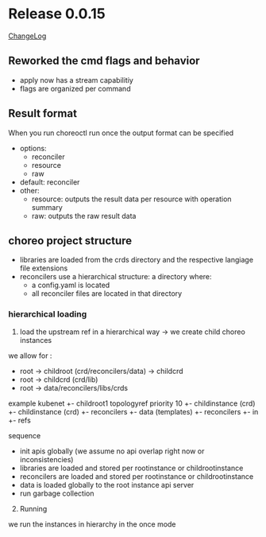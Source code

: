 # Release 0.0.15

[ChangeLog](https://github.com/kform-dev/choreo/releases)

## Reworked the cmd flags and behavior

- apply now has a stream capabilitiy
- flags are organized per command

## Result format

When you run choreoctl run once the output format can be specified

- options: 
    - reconciler
    - resource
    - raw
- default: reconciler
- other:
    - resource: outputs the result data per resource with operation summary
    - raw: outputs the raw result data

## choreo project structure

- libraries are loaded from the crds directory and the respective langiage file extensions
- reconcilers use a hierarchical structure: a directory where:
    - a config.yaml is located
    - all reconciler files are located in that directory


### hierarchical loading

1. load the upstream ref in a hierarchical way
    -> we create child choreo instances

we allow for :
- root -> childroot (crd/reconcilers/data) -> childcrd
- root -> childcrd (crd/lib)
- root -> data/reconcilers/libs/crds

example kubenet
+- childroot1 topologyref priority 10
  +- childinstance (crd)
  +- childinstance (crd)
  +- reconcilers
  +- data (templates)
+- reconcilers
+- in
+- refs

sequence
- init apis globally (we assume no api overlap right now or inconsistencies)
- libraries are loaded and stored per rootinstance or childrootinstance
- reconcilers are loaded and stored per rootinstance or childrootinstance
- data is loaded globally to the root instance api server
- run garbage collection

2. Running

we run the instances in hierarchy in the once mode